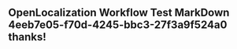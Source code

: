 <properties
ms.topic="hero-topic"
ms.test1="hero-topic"
ms.test2="test"/>

## OpenLocalization Workflow Test MarkDown 4eeb7e05-f70d-4245-bbc3-27f3a9f524a0 thanks!
